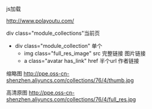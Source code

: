 js加载

http://www.polayoutu.com/

div class="module_collections"当前页
- div class="module_collection" 单个
    - img class="full_res_image" src 完整链接 图片链接
    - a class="avatar has_link" href  半个url 作者链接




缩略图 http://ppe.oss-cn-shenzhen.aliyuncs.com/collections/76/4/thumb.jpg

高清原图 http://ppe.oss-cn-shenzhen.aliyuncs.com/collections/76/4/full_res.jpg